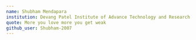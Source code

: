 ```yaml
---
name: Shubham Mendapara
institution: Devang Patel Institute of Advance Technology and Research [DEPSTAR], Charusat
quote: More you love more you get weak
github_user: Shubham-2007
---
```

